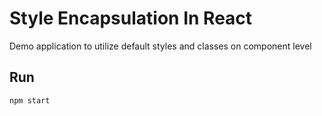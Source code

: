 # Style Encapsulation In React

Demo application to utilize default styles and classes on component level

## Run

`npm start`
